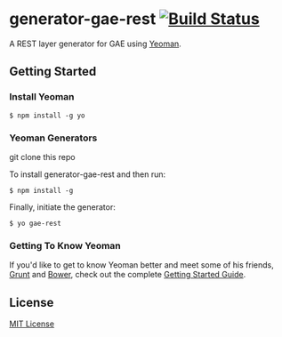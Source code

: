 # generator-gae-rest [![Build Status](https://secure.travis-ci.org/m4tty/generator-gae-rest.png?branch=master)](https://travis-ci.org/m4tty/generator-gae-rest)

A REST layer generator for GAE using [Yeoman](http://yeoman.io).


## Getting Started

### Install Yeoman

```
$ npm install -g yo
```

### Yeoman Generators

git clone this repo

To install generator-gae-rest and then run:

```
$ npm install -g
```

Finally, initiate the generator:

```
$ yo gae-rest
```

### Getting To Know Yeoman

If you'd like to get to know Yeoman better and meet some of his friends, [Grunt](http://gruntjs.com) and [Bower](http://bower.io), check out the complete [Getting Started Guide](https://github.com/yeoman/yeoman/wiki/Getting-Started).


## License

[MIT License](http://en.wikipedia.org/wiki/MIT_License)
